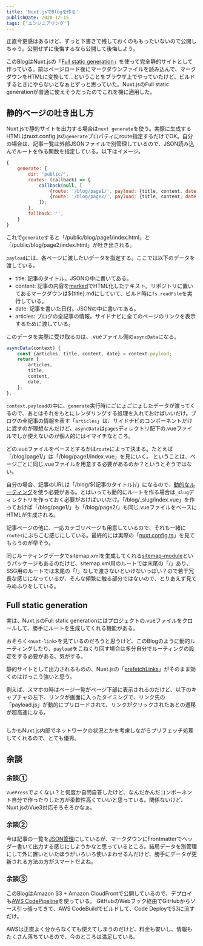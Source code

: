 ```yaml
---
title: 'Nuxt.jsでBlogを作る'
publishDate: 2020-12-15
tags: ['エンジニアリング']
---
```


正直今更感はあるけど、ずっと下書きで残しておくのももったいないので公開しちゃう。公開せずに後悔するなら公開して後悔しよう。

このBlogはNuxt.jsの「[Full static generation](https://nuxtjs.org/blog/going-full-static)」を使って完全静的サイトとして作っている。前はページロード後にマークダウンファイルを読み込んで、マークダウンをHTMLに変換して…ということをブラウザ上でやっていたけど、ビルドするときにやらないとなぁとずっと思っていた。Nuxt.jsのFull static generationが普通に使えそうだったのでこれを機に適用した。

## 静的ページの吐き出し方

Nuxt.jsで静的サイトを出力する場合は`nuxt generate`を使う。実際に生成するHTMLはnuxt.config.jsの`generate`プロパティにroute指定するだけでOK。自分の場合は、記事一覧は外部JSONファイルで別管理しているので、JSON読み込んでルートを作る関数を指定している。以下はイメージ。

```javascript
{
    generate: {
        dir: 'public/',
        routes: (callback) => {
            callback(null, [
                {route: '/blog/page1/', payload: {title, content, date: new Date(date.split('/')), articles}}, // これが1ページ分のデータ
                {route: '/blog/page2/', payload: {title, content, date: new Date(date.split('/')), articles}}
            ]);
        },
        fallback: '',
    }
}
```

これで`generate`すると「/public/blog/page1/index.html」と「/public/blog/page2/index.html」が吐き出される。

`payload`には、各ページに渡したいデータを指定する。ここでは以下のデータを渡している。

- title: 記事のタイトル。JSONの中に書いてある。
- content: 記事の内容を[marked](https://github.com/markedjs/marked)でHTML化したテキスト。リポジトリに置いてあるマークダウンは${title}.mdにしていて、ビルド時に`fs.readFile`を実行している。
- date: 記事を書いた日付。JSONの中に書いてある。
- articles: ブログの全記事の情報。サイドナビに全てのページのリンクを表示するために渡している。

このデータを実際に受け取るのは、.vueファイル側の`asyncData`になる。

```javascript
asyncData(context) {
    const {articles, title, content, date} = context.payload;
    return {
        articles,
        title,
        content,
        date,
    };
},
```

`context.payload`の中に、`generate`実行時にごにょごにょしたデータが渡ってくるので、あとはそれをもとにレンダリングする処理を入れておけばいいだけ。ブログの全記事の情報を表す「`articles`」は、サイドナビのコンポーネントだけに渡すのが理想なんだけど、`asyncData`は`pages`ディレクトリ配下の.vueファイルでしか使えないのが個人的にはイマイチなところ。

どの.vueファイルをベースとするかは`route`によって決まる。たとえば「/blog/page1/」は「/blog/page1/index.vue」を見にいく。
ということは、ページごとに同じ.vueファイルを用意する必要があるのか？というとそうではない。

自分の場合、記事のURLは「/blog/${記事のタイトル}/」になるので、[動的なルーティング](https://ja.nuxtjs.org/docs/2.x/features/file-system-routing/#%E5%8B%95%E7%9A%84%E3%81%AA%E3%83%AB%E3%83%BC%E3%83%86%E3%82%A3%E3%83%B3%E3%82%B0)を使う必要がある。とはいっても動的にルートを作る場合は`_slug`ディレクトリを作っておく必要がおけばいいだけ。「/blog/_slug/index.vue」を作っておけば「/blog/page1/」も「/blog/page2/」も同じ.vueファイルをベースにHTMLが生成される。

記事ページの他に、一応カテゴリページも用意しているので、それも一緒に`routes`にぶちこむ感じにしている。最終的には実際の「[nuxt.config.ts](https://github.com/tkskto/blog/blob/main/nuxt.config.ts)」を見てもらうのが早そう。

同じルーティングデータでsitemap.xmlを生成してくれる[sitemap-module](https://github.com/nuxt-community/sitemap-module)というパッケージもあるのだけど、sitemap.xml用のルートでは末尾の「/」あり、SSG用のルートでは末尾の「/」なしで渡さないといけないっぽい？ので若干冗長な感じになっているが、そんな頻繁に触る部分ではないので、とりあえず見てみぬふりをしている。

## Full static generation

実は、Nuxt.jsのFull static generationにはプロジェクトの.vueファイルをクロールして、勝手にルートを生成してくれる機能がある。

おそらく`<nuxt-link>`を見ているのだろうと思うけど、このBlogのように動的ルーティングしたり、`payload`をこねくり回す場合は多分自分でルーティングの設定をする必要がある、気がする。

静的サイトとして出力されるものの、Nuxt.jsの「[prefetchLinks](https://nuxtjs.org/docs/2.x/features/nuxt-components/#prefetchlinks)」がそのまま効くのはけっこう強いと思う。

例えば、スマホの時はページ一覧がページ下部に表示されるのだけど、以下のキャプチャの左下、リンクが画面に入ったタイミングで、リンク先の「payload.js」が動的にプリロードされて、リンクがクリックされたあとの遷移が超高速になる。

<div class="img"><img src="/blog/images/39/01.webp" alt=""></div>

しかもNuxt.js内部でネットワークの状況とかを考慮しながらプリフェッチ処理してくれるので、とても優秀。

## 余談

### 余談①

`VuePress`でよくない？と何度か自問自答したけど、なんだかんだコンポーネント自分で作ったりした方が柔軟性高くていいと思っている。関係ないけど、Nuxt.jsのVue3対応そろそろかなぁ。

### 余談②

今は記事の一覧を[JSON管理](https://github.com/tkskto/blog/blob/main/assets/articles.json)にしているが、マークダウンにFrontmatterでヘッダー書いて出力する感じにしようかなと思っているところ。結局データを別管理にして外に置いといたほうがいろいろ使いまわせるんだけど、勝手にデータが更新される方法の方がスマートだよね。

### 余談③

このBlogはAmazon S3 + Amazon CloudFrontで公開しているので、デプロイも[AWS CodePipeline](https://ap-northeast-1.console.aws.amazon.com/codesuite/codepipeline/start?region=ap-northeast-1)を使っている。
GitHubのWebフック経由でGitHubからソース引っ張ってきて、AWS CodeBuildでビルドして、Code DeployでS3に流すだけ。

AWSは正直よく分からなくても使えてしまうのだけど、料金も安いし、情報もたくさん落ちているので、今のところは満足している。

